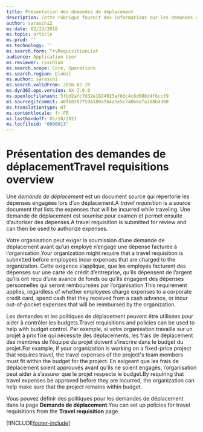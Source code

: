 ```yaml
---
title: Présentation des demandes de déplacement
description: Cette rubrique fournit des informations sur les demandes de déplacement. Une demande de déplacement documente les dépenses de déplacement prévues.
author: saraschi2
ms.date: 02/23/2018
ms.topic: article
ms.prod: ''
ms.technology: ''
ms.search.form: TrvRequisitionList
audience: Application User
ms.reviewer: roschlom
ms.search.scope: Core, Operations
ms.search.region: Global
ms.author: saraschi
ms.search.validFrom: 2016-02-28
ms.dyn365.ops.version: AX 7.0.0
ms.openlocfilehash: 5fbd2afc7d32e1824925af6dc4c6d088d4f6ccf9
ms.sourcegitcommit: 40f68387f594180af64a5e5c748b6efa188bd300
ms.translationtype: HT
ms.contentlocale: fr-FR
ms.lasthandoff: 05/10/2021
ms.locfileid: "6006013"
---
```

# <a name="travel-requisitions-overview"></a><span data-ttu-id="387af-104">Présentation des demandes de déplacement</span><span class="sxs-lookup"><span data-stu-id="387af-104">Travel requisitions overview</span></span>

<span data-ttu-id="387af-105">Une *demande de déplacement* est un document source qui répertorie les dépenses engagées lors d’un déplacement.</span><span class="sxs-lookup"><span data-stu-id="387af-105">A *travel requisition* is a source document that lists the expenses that will be incurred while traveling.</span></span> <span data-ttu-id="387af-106">Une demande de déplacement est soumise pour examen et permet ensuite d’autoriser des dépenses.</span><span class="sxs-lookup"><span data-stu-id="387af-106">A travel requisition is submitted for review and can then be used to authorize expenses.</span></span>

<span data-ttu-id="387af-107">Votre organisation peut exiger la soumission d’une demande de déplacement avant qu’un employé n’engage une dépense facturée à l’organisation.</span><span class="sxs-lookup"><span data-stu-id="387af-107">Your organization might require that a travel requisition is submitted before employees incur expenses that are charged to the organization.</span></span> <span data-ttu-id="387af-108">Cette exigence s’applique, que les employés facturent des dépenses sur une carte de crédit d’entreprise, qu’ils dépensent de l’argent qu’ils ont reçu d’une avance de fonds ou qu’ils engagent des dépenses personnelles qui seront remboursées par l’organisation.</span><span class="sxs-lookup"><span data-stu-id="387af-108">This requirement applies, regardless of whether employees charge expenses to a corporate credit card, spend cash that they received from a cash advance, or incur out-of-pocket expenses that will be reimbursed by the organization.</span></span>

<span data-ttu-id="387af-109">Les demandes et les politiques de déplacement peuvent être utilisées pour aider à contrôler les budgets.</span><span class="sxs-lookup"><span data-stu-id="387af-109">Travel requisitions and policies can be used to help with budget control.</span></span> <span data-ttu-id="387af-110">Par exemple, si votre organisation travaille sur un projet à prix fixe qui nécessite des déplacements, les frais de déplacement des membres de l’équipe du projet doivent s’inscrire dans le budget du projet.</span><span class="sxs-lookup"><span data-stu-id="387af-110">For example, if your organization is working on a fixed-price project that requires travel, the travel expenses of the project's team members must fit within the budget for the project.</span></span> <span data-ttu-id="387af-111">En exigeant que les frais de déplacement soient approuvés avant qu’ils ne soient engagés, l’organisation peut aider à s’assurer que le projet respecte le budget.</span><span class="sxs-lookup"><span data-stu-id="387af-111">By requiring that travel expenses be approved before they are incurred, the organization can help make sure that the project remains within budget.</span></span>

<span data-ttu-id="387af-112">Vous pouvez définir des politiques pour les demandes de déplacement dans la page **Demande de déplacement**.</span><span class="sxs-lookup"><span data-stu-id="387af-112">You can set up policies for travel requisitions from the **Travel requisition** page.</span></span>


[!INCLUDE[footer-include](../includes/footer-banner.md)]